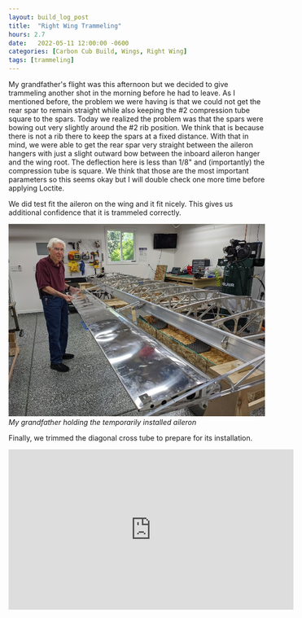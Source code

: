 ```yaml
---
layout: build_log_post
title:  "Right Wing Trammeling"
hours: 2.7
date:   2022-05-11 12:00:00 -0600
categories: [Carbon Cub Build, Wings, Right Wing]
tags: [trammeling]
---
```


My grandfather's flight was this afternoon but we decided to give trammeling another shot in the morning before he had to leave. As I mentioned before, the problem we were having is that we could not get the rear spar to remain straight while also keeping the #2 compression tube square to the spars. Today we realized the problem was that the spars were bowing out very slightly around the #2 rib position. We think that is because there is not a rib there to keep the spars at a fixed distance. With that in mind, we were able to get the rear spar very straight between the aileron hangers with just a slight outward bow between the inboard aileron hanger and the wing root. The deflection here is less than 1/8" and (importantly) the compression tube is square. We think that those are the most important parameters so this seems okay but I will double check one more time before applying Loctite.

We did test fit the aileron on the wing and it fit nicely. This gives us additional confidence that it is trammeled correctly.

![Desktop View](/assets/img/posts/2022/2022-05-11-right-wing-trammeling/aileron_installed.jpg)
_My grandfather holding the temporarily installed aileron_

Finally, we trimmed the diagonal cross tube to prepare for its installation.

<iframe width="560" height="315" src="https://www.youtube.com/embed/snVyTEOA2-o" title="YouTube video player" frameborder="0" allow="accelerometer; autoplay; clipboard-write; encrypted-media; gyroscope; picture-in-picture" allowfullscreen></iframe>